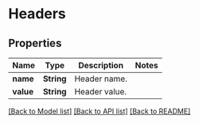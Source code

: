 # Headers

## Properties

Name | Type | Description | Notes
------------ | ------------- | ------------- | -------------
**name** | **String** | Header name. | 
**value** | **String** | Header value. | 

[[Back to Model list]](../README.md#documentation-for-models) [[Back to API list]](../README.md#documentation-for-api-endpoints) [[Back to README]](../README.md)


